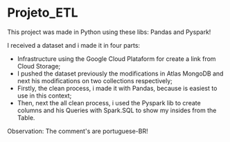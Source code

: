 # Projeto_ETL

This project was made in Python using these libs: Pandas and Pyspark!

I received a dataset and i made it in four parts:
+ Infrastructure using the Google Cloud Plataform for create a link from Cloud Storage;
+ I pushed the dataset previously the modifications in Atlas MongoDB and next his modifications on two collections respectively;
+ Firstly, the clean process, i made it with Pandas, because is easiest to use in this context;
+ Then, next the all clean process, i used the Pyspark lib to create columns and his Queries with Spark.SQL to show my insides from the Table.

Observation: The comment's are portuguese-BR!
